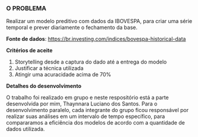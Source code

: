 ### O PROBLEMA

Realizar um modelo preditivo com dados da IBOVESPA, para criar uma série temporal e prever diariamente o fechamento da base. 

**Fonte de dados**: https://br.investing.com/indices/bovespa-historical-data

**Critérios de aceite**
1. Storytelling desde a captura do dado até a entrega do modelo
2. Justificar a técnica utilizada
3. Atingir uma acuracidade acima de 70%

**Detalhes do desenvolvimento**

O trabalho foi realizado em grupo e neste respositório está a parte desenvolvida por mim, Thaynnara Luciano dos Santos. 
Para o desenvolvimento paralelo, cada integrante do grupo ficou responsável por realizar suas análises em um intervalo de tempo específico, para compararamos a eficiência dos modelos de acordo com a quantidade de dados utilizada. 

